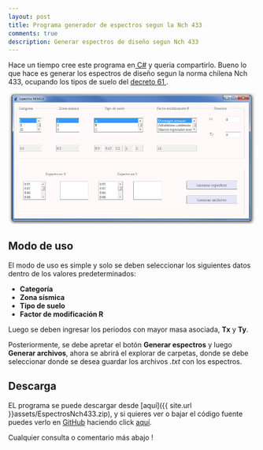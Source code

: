 ```yaml
---
layout: post
title: Programa generador de espectros segun la Nch 433
comments: true
description: Generar espectros de diseño segun Nch 433
---
```


Hace un tiempo cree este programa en[ C#](http://es.wikipedia.org/wiki/C_Sharp) y queria compartirlo.
Bueno lo que hace es generar los espectros de diseño segun la norma chilena Nch 433, ocupando los tipos de suelo del [decreto 61 ](http://www.leychile.cl/Navegar?idNorma=1034101).

![My helpful screenshot](/assets/nch433cap.JPG)




## Modo de uso

El modo de uso es simple y  solo se deben seleccionar los siguientes datos dentro de los valores predeterminados:

- **Categoría**
- **Zona sísmica**
- **Tipo de suelo**
- **Factor de modificación R**

Luego se deben ingresar los periodos con mayor masa asociada, **Tx** y **Ty**.

Posteriormente, se debe  apretar el botón **Generar espectros** y luego **Generar archivos**, ahora se abrirá el explorar de carpetas, donde se debe seleccionar donde se desea guardar los archivos *.txt* con los espectros.


## Descarga
EL programa  se puede descargar desde [aquí]({{ site.url }}assets/EspectrosNch433.zip),
y si quieres ver o bajar el código fuente puedes verlo en [GitHub](https://github.com) haciendo click [aquí](https://github.com/benjad/espectrosNch433).

Cualquier consulta o comentario más abajo !
